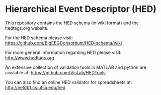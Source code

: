 # Hierarchical Event Descriptor (HED)

This repository contains the HED schema (in wiki format) and the hedtags.org website.

For the HED schema please visit: <https://github.com/BigEEGConsortium/HED-schema/wiki>

For more general information regarding HED please visit: <http://www.hedtags.org>

An extensive collection of validation tools in MATLAB and python are available at:  https://github.com/VisLab/HEDTools.

You can also find an online HED validator for spreadsheets at: http://netdb1.cs.utsa.edu/hed.
